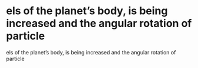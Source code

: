 # els of the planet’s body, is being increased and the angular rotation of particle

els of the planet’s body, is being increased and the angular rotation of particle